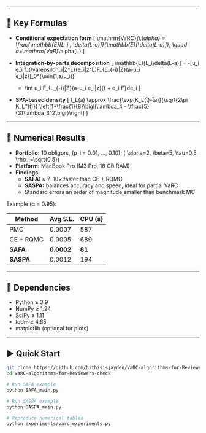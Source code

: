 
---

## 🧠 Key Formulas

- **Conditional expectation form**
  \[
  \mathrm{VaRC}_{i,\alpha} = 
  \frac{\mathbb{E}[L_i \, \delta(L-a)]}{\mathbb{E}[\delta(L-a)]}, \quad a=\mathrm{VaR}_\alpha(L)
  \]

- **Integration-by-parts decomposition**
  \[
  \mathbb{E}[L_i\delta(L-a)]
  = -[u_i e_i f_{\varepsilon_i|Z^L}(e_i|z^L)F_{L_{-i}|Z}(a-u_i e_i|z)]_0^{\min(1,a/u_i)}
    + \int u_i F_{L_{-i}|Z}(a-u_i e_i|z)\{f + e_i f'\}de_i
  \]

- **SPA-based density**
  \[
  f_L(a) \approx 
  \frac{\exp(K_L(t̂)-t̂a)}{\sqrt{2\pi K_L''(t̂)}}
  \left[1+\frac{1}{8}\bigl(\lambda_4 - \tfrac{5}{3}\lambda_3^2\bigr)\right]
  \]

---

## 🚀 Numerical Results

- **Portfolio:** 10 obligors, \(p_i = 0.01, …, 0.10\); \( \alpha=2, \beta=5, \tau=0.5, \rho_i=\sqrt{0.5}\)
- **Platform:** MacBook Pro (M3 Pro, 18 GB RAM)
- **Findings:**
  - **SAFA:** ≈ 7–10× faster than CE + RQMC  
  - **SASPA:** balances accuracy and speed, ideal for partial VaRC  
  - Standard errors an order of magnitude smaller than benchmark MC

Example (α = 0.95):

| Method | Avg S.E. | CPU (s) |
|---------|-----------|---------|
| PMC | 0.0007 | 587 |
| CE + RQMC | 0.0005 | 689 |
| **SAFA** | **0.0002** | **81** |
| **SASPA** | 0.0012 | 194 |

---

## 🧾 Dependencies

- Python ≥ 3.9  
- NumPy ≥ 1.24  
- SciPy ≥ 1.11  
- tqdm ≥ 4.65  
- matplotlib (optional for plots)

---

## ▶️ Quick Start

```bash
git clone https://github.com/hithisisjayden/VaRC-algorithms-for-Reviewers-check.git
cd VaRC-algorithms-for-Reviewers-check

# Run SAFA example
python SAFA_main.py

# Run SASPA example
python SASPA_main.py

# Reproduce numerical tables
python experiments/varc_experiments.py

